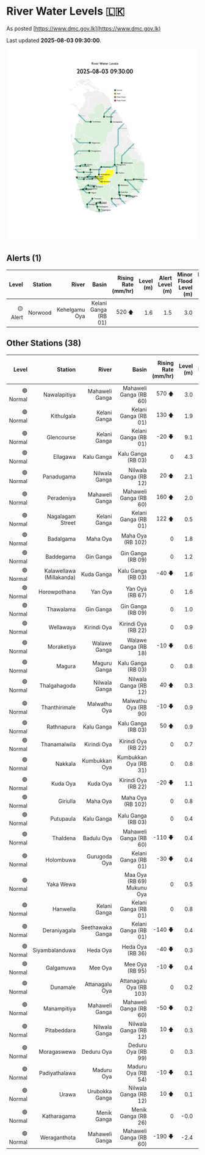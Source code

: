 # River Water Levels :sri_lanka:

As posted [https://www.dmc.gov.lk](https://www.dmc.gov.lk)

Last updated **2025-08-03 09:30:00**.

<div id="river-water-level-map">

![images/river-water-level-map.png](images/river-water-level-map.png)

</div>

## Alerts (1)

| Level | Station | River | Basin | Rising Rate (mm/hr) | Level (m) | Alert Level (m) | Minor Flood Level (m) | Major Flood Level (m) |
| --: | --: | --: | --: | --: | --: | --: | --: | --: |
| 🟡 Alert | Norwood | Kehelgamu Oya | Kelani Ganga (RB 01) | 520 🡅 | 1.6 | 1.5 | 3.0 | 4.5 |

## Other Stations (38)

| Level | Station | River | Basin | Rising Rate (mm/hr) | Level (m) | Alert Level (m) | Minor Flood Level (m) | Major Flood Level (m) |
| --: | --: | --: | --: | --: | --: | --: | --: | --: |
| 🟢 Normal | Nawalapitiya | Mahaweli Ganga | Mahaweli Ganga (RB 60) | 570 🡅 | 3.0 | 3.5 | 5.0 | 6.0 |
| 🟢 Normal | Kithulgala | Kelani Ganga | Kelani Ganga (RB 01) | 130 🡅 | 1.9 | 3.0 | 4.0 | 6.0 |
| 🟢 Normal | Glencourse | Kelani Ganga | Kelani Ganga (RB 01) | -20 🡇 | 9.1 | 15.0 | 16.5 | 19.0 |
| 🟢 Normal | Ellagawa | Kalu Ganga | Kalu Ganga (RB 03) | 0  | 4.3 | 10.0 | 10.7 | 12.2 |
| 🟢 Normal | Panadugama | Nilwala Ganga | Nilwala Ganga (RB 12) | 20 🡅 | 2.1 | 5.0 | 6.0 | 7.5 |
| 🟢 Normal | Peradeniya | Mahaweli Ganga | Mahaweli Ganga (RB 60) | 160 🡅 | 2.0 | 5.0 | 7.0 | 9.0 |
| 🟢 Normal | Nagalagam Street | Kelani Ganga | Kelani Ganga (RB 01) | 122 🡅 | 0.5 | 1.2 | 1.5 | 2.1 |
| 🟢 Normal | Badalgama | Maha Oya | Maha Oya (RB 102) | 0  | 1.8 | 5.0 | 6.2 | 9.6 |
| 🟢 Normal | Baddegama | Gin Ganga | Gin Ganga (RB 09) | 0  | 1.2 | 3.5 | 4.0 | 5.0 |
| 🟢 Normal | Kalawellawa (Millakanda) | Kuda Ganga | Kalu Ganga (RB 03) | -40 🡇 | 1.6 | 5.0 | 6.5 | 8.0 |
| 🟢 Normal | Horowpothana | Yan Oya | Yan Oya (RB 67) | 0  | 1.6 | 6.0 | 7.5 | 10.5 |
| 🟢 Normal | Thawalama | Gin Ganga | Gin Ganga (RB 09) | 0  | 1.0 | 4.0 | 6.0 | 7.5 |
| 🟢 Normal | Wellawaya | Kirindi Oya | Kirindi Oya (RB 22) | 0  | 0.9 | 4.4 | 5.4 | 5.9 |
| 🟢 Normal | Moraketiya | Walawe Ganga | Walawe Ganga (RB 18) | -10 🡇 | 0.6 | 3.0 | 5.0 | 7.0 |
| 🟢 Normal | Magura | Maguru Ganga | Kalu Ganga (RB 03) | 0  | 0.8 | 4.0 | 6.0 | 7.5 |
| 🟢 Normal | Thalgahagoda | Nilwala Ganga | Nilwala Ganga (RB 12) | 40 🡅 | 0.3 | 1.4 | 1.7 | 2.8 |
| 🟢 Normal | Thanthirimale | Malwathu Oya | Malwathu Oya (RB 90) | -10 🡇 | 0.9 | 5.0 | 6.8 | 7.8 |
| 🟢 Normal | Rathnapura | Kalu Ganga | Kalu Ganga (RB 03) | 50 🡅 | 0.9 | 5.2 | 7.5 | 9.5 |
| 🟢 Normal | Thanamalwila | Kirindi Oya | Kirindi Oya (RB 22) | 0  | 0.7 | 4.0 | 5.0 | 5.5 |
| 🟢 Normal | Nakkala | Kumbukkan Oya | Kumbukkan Oya (RB 31) | 0  | 0.8 | 5.0 | 6.0 | 7.5 |
| 🟢 Normal | Kuda Oya | Kuda Oya | Kirindi Oya (RB 22) | -20 🡇 | 1.1 | 6.9 | 8.4 | 8.8 |
| 🟢 Normal | Giriulla | Maha Oya | Maha Oya (RB 102) | 0  | 0.8 | 5.5 | 6.5 | 7.5 |
| 🟢 Normal | Putupaula | Kalu Ganga | Kalu Ganga (RB 03) | 0  | 0.4 | 3.0 | 4.0 | 5.0 |
| 🟢 Normal | Thaldena | Badulu Oya | Mahaweli Ganga (RB 60) | -110 🡇 | 0.4 | 3.0 | 4.0 | 5.0 |
| 🟢 Normal | Holombuwa | Gurugoda Oya | Kelani Ganga (RB 01) | -30 🡇 | 0.4 | 3.0 | 3.4 | 5.0 |
| 🟢 Normal | Yaka Wewa |  | Maa Oya (RB 69) Mukunu Oya | 0  | 0.5 | 4.0 | 5.0 | 6.0 |
| 🟢 Normal | Hanwella | Kelani Ganga | Kelani Ganga (RB 01) | 0  | 0.8 | 7.0 | 8.0 | 10.0 |
| 🟢 Normal | Deraniyagala | Seethawaka Ganga | Kelani Ganga (RB 01) | -140 🡇 | 0.4 | 4.8 | 5.8 | 6.4 |
| 🟢 Normal | Siyambalanduwa | Heda Oya | Heda Oya (RB 36) | -40 🡇 | 0.3 | 4.5 | 6.0 | 7.0 |
| 🟢 Normal | Galgamuwa | Mee Oya | Mee Oya (RB 95) | -10 🡇 | 0.4 | 4.8 | 5.9 | 8.0 |
| 🟢 Normal | Dunamale | Attanagalu Oya | Attanagalu Oya (RB 103) | 0  | 0.2 | 3.3 | 4.4 | 5.5 |
| 🟢 Normal | Manampitiya | Mahaweli Ganga | Mahaweli Ganga (RB 60) | -50 🡇 | 0.2 | 3.0 | 4.3 | 6.0 |
| 🟢 Normal | Pitabeddara | Nilwala Ganga | Nilwala Ganga (RB 12) | 10 🡅 | 0.3 | 4.0 | 5.0 | 6.5 |
| 🟢 Normal | Moragaswewa | Deduru Oya | Deduru Oya (RB 99) | 0  | 0.3 | 4.8 | 6.0 | 7.0 |
| 🟢 Normal | Padiyathalawa | Maduru Oya | Maduru Oya (RB 54) | -10 🡇 | 0.1 | 4.0 | 4.5 | 6.0 |
| 🟢 Normal | Urawa | Urubokka Ganga | Nilwala Ganga (RB 12) | 10 🡅 | 0.1 | 2.5 | 4.0 | 6.0 |
| 🟢 Normal | Katharagama | Menik Ganga | Menik Ganga (RB 26) | 0  | -0.0 | 4.0 | 4.6 | 6.5 |
| 🟢 Normal | Weraganthota | Mahaweli Ganga | Mahaweli Ganga (RB 60) | -190 🡇 | -2.4 | 5.0 | 6.0 | 8.0 |
